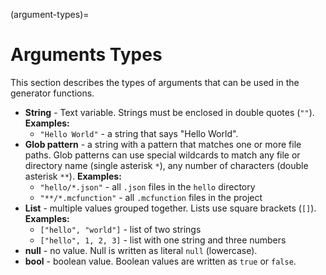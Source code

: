 (argument-types)=
# Arguments Types
This section describes the types of arguments that can be used in the generator functions.

- **String** - Text variable. Strings must be enclosed in double quotes (`""`).
  **Examples:**
  - `"Hello World"` - a string that says "Hello World".
- **Glob pattern** - a string with a pattern that matches one or more file paths. Glob patterns can use special wildcards to match any file or directory name (single asterisk `*`), any number of characters (double asterisk `**`). **Examples:**
  - `"hello/*.json"` - all `.json` files in the `hello` directory
  - `"**/*.mcfunction"` - all `.mcfunction` files in the project
- **List** - multiple values grouped together. Lists use square brackets
  (`[]`). **Examples:**
  - `["hello", "world"]` - list of two strings
  - `["hello", 1, 2, 3]` - list with one string and three numbers
- **null** - no value. Null is written as literal `null` (lowercase).
- **bool** - boolean value. Boolean values are written as `true` or `false`.
